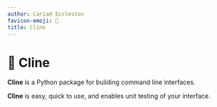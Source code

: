 ```yaml
---
author: Cariad Eccleston
favicon-emoji: 📜
title: Cline
---
```


# 📜 Cline

**Cline** is a Python package for building command line interfaces.

**Cline** is easy, quick to use, and enables unit testing of your interface.
